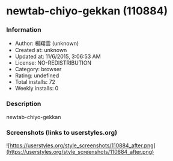 # newtab-chiyo-gekkan (110884)

### Information
- Author: 楊翔雲 (unknown)
- Created at: unknown
- Updated at: 11/6/2015, 3:06:53 AM
- License: NO-REDISTRIBUTION
- Category: browser
- Rating: undefined
- Total installs: 72
- Weekly installs: 0


### Description
newtab-chiyo-gekkan


### Screenshots (links to userstyles.org)
![https://userstyles.org/style_screenshots/110884_after.png](https://userstyles.org/style_screenshots/110884_after.png)



